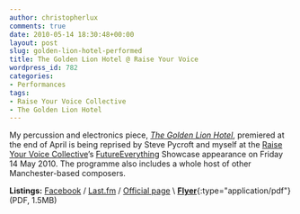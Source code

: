 ```yaml
---
author: christopherlux
comments: true
date: 2010-05-14 18:30:48+00:00
layout: post
slug: golden-lion-hotel-performed
title: The Golden Lion Hotel @ Raise Your Voice
wordpress_id: 782
categories:
- Performances
tags:
- Raise Your Voice Collective
- The Golden Lion Hotel
---
```


My percussion and electronics piece, [_The Golden Lion Hotel_](http://www.chrisswithinbank.net/2010/04/the-golden-lion-hotel/), premiered at the end of April is being reprised by Steve Pycroft and myself at the [Raise Your Voice Collective](http://www.raise-your-voice.org/)’s [FutureEverything](http://www.futureeverything.org/) Showcase appearance on Friday 14 May 2010. The programme also includes a whole host of other Manchester-based composers.

**Listings:** [Facebook](http://www.facebook.com/event.php?eid=118727814811733) / [Last.fm](http://www.last.fm/event/1502411) / [Official page](http://www.raise-your-voice.org/2010/04/raise-your-voice-live/) \\
[**Flyer**](http://www.chrisswithinbank.net/wp-content/uploads/2010/05/ryv2-flyer.pdf){:type="application/pdf"} (PDF, 1.5MB)
